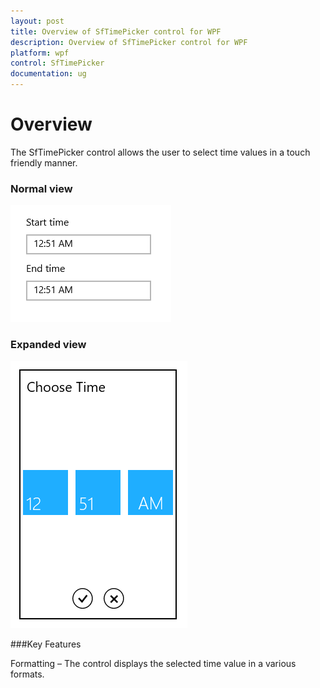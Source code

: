 ```yaml
---
layout: post
title: Overview of SfTimePicker control for WPF
description: Overview of SfTimePicker control for WPF
platform: wpf
control: SfTimePicker
documentation: ug
---
```


# Overview

The SfTimePicker control allows the user to select time values in a touch friendly manner.

### Normal view



![](Overview_images/Overview_img1.png)



### Expanded view


![](Overview_images/Overview_img2.png)



###Key Features

Formatting – The control displays the selected time value in a various formats.

